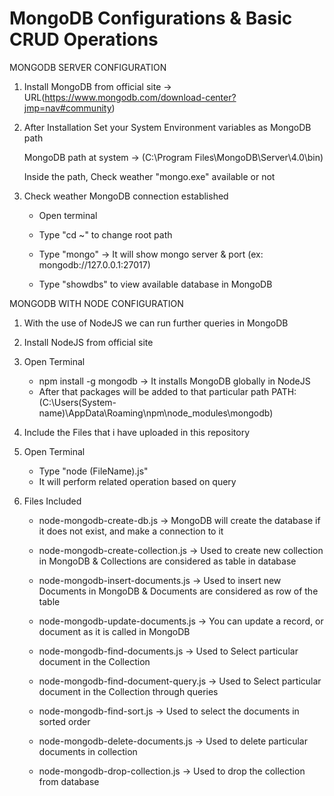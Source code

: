 # MongoDB Configurations & Basic CRUD Operations 



MONGODB SERVER CONFIGURATION

1. Install MongoDB from official site 
-> URL(https://www.mongodb.com/download-center?jmp=nav#community)



2. After Installation Set your System Environment variables as MongoDB path
   
   MongoDB path at system -> (C:\Program Files\MongoDB\Server\4.0\bin)
   

   Inside the path, Check weather "mongo.exe" available or not
   
3. Check weather MongoDB connection established
   
   * Open terminal
   
   * Type "cd ~" to change root path
   
   * Type "mongo" -> It will show mongo server & port (ex: mongodb://127.0.0.1:27017)
   * Type "showdbs" to view available database in MongoDB

MONGODB WITH NODE CONFIGURATION

1. With the use of NodeJS we can run further queries in MongoDB

2. Install NodeJS from official site

3. Open Terminal
   * npm install -g mongodb -> It installs MongoDB globally in NodeJS
   * After that packages will be added to that particular path
     PATH: (C:\Users\(System-name)\AppData\Roaming\npm\node_modules\mongodb)
   
4. Include the Files that i have uploaded in this repository 

5. Open Terminal
   * Type "node (FileName).js"
   * It will perform related operation based on query 

6. Files Included
   * node-mongodb-create-db.js ->
     MongoDB will create the database if it does not exist, and make a connection to it

   * node-mongodb-create-collection.js ->
     Used to create new collection in MongoDB & Collections are considered as table in database

   * node-mongodb-insert-documents.js ->
     Used to insert new Documents in MongoDB & Documents are considered as row of the table

   * node-mongodb-update-documents.js ->
     You can update a record, or document as it is called in MongoDB

   * node-mongodb-find-documents.js ->
     Used to Select particular document in the Collection

   * node-mongodb-find-document-query.js ->
     Used to Select particular document in the Collection through queries

   * node-mongodb-find-sort.js ->
     Used to select the documents in sorted order

   * node-mongodb-delete-documents.js ->
     Used to delete particular documents in collection

   * node-mongodb-drop-collection.js ->
     Used to drop the collection from database
